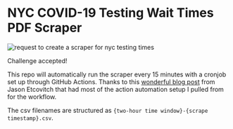 # NYC COVID-19 Testing Wait Times PDF Scraper

![request to create a scraper for nyc testing times](https://i.ibb.co/HDg0YSQ/image.png)

Challenge accepted!

This repo will automatically run the scraper every 15 minutes with a cronjob set up through GitHub Actions. Thanks to this [wonderful blog post](https://jasonet.co/posts/scheduled-actions/) from Jason Etcovitch that had most of the action automation setup I pulled from for the workflow.

The csv filenames are structured as `{two-hour time window}-{scrape timestamp}.csv`.

